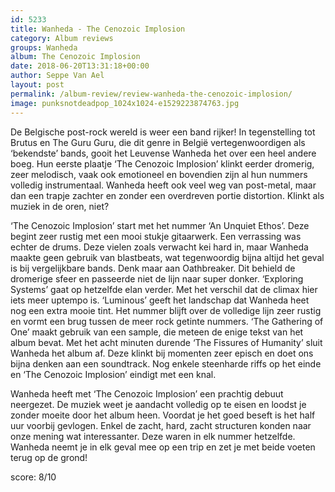 ```yaml
---
id: 5233
title: Wanheda - The Cenozoic Implosion
category: Album reviews
groups: Wanheda
album: The Cenozoic Implosion
date: 2018-06-20T13:31:18+00:00
author: Seppe Van Ael
layout: post
permalink: /album-review/review-wanheda-the-cenozoic-implosion/
image: punksnotdeadpop_1024x1024-e1529223874763.jpg
---
```

De Belgische post-rock wereld is weer een band rijker! In tegenstelling tot Brutus en The Guru Guru, die dit genre in België vertegenwoordigen als ‘bekendste’ bands, gooit het Leuvense Wanheda het over een heel andere boeg. Hun eerste plaatje ‘The Cenozoic Implosion’ klinkt eerder dromerig, zeer melodisch, vaak ook emotioneel en bovendien zijn al hun nummers volledig instrumentaal. Wanheda heeft ook veel weg van post-metal, maar dan een trapje zachter en zonder een overdreven portie distortion. Klinkt als muziek in de oren, niet?

‘The Cenozoic Implosion’ start met het nummer ‘An Unquiet Ethos’. Deze begint zeer rustig met een mooi stukje gitaarwerk. Een verrassing was echter de drums. Deze vielen zoals verwacht kei hard in, maar Wanheda maakte geen gebruik van blastbeats, wat tegenwoordig bijna altijd het geval is bij vergelijkbare bands. Denk maar aan Oathbreaker. Dit behield de dromerige sfeer en passeerde niet de lijn naar super donker. ‘Exploring Systems’ gaat op hetzelfde elan verder. Met het verschil dat de climax hier iets meer uptempo is. ‘Luminous’ geeft het landschap dat Wanheda heet nog een extra mooie tint. Het nummer blijft over de volledige lijn zeer rustig en vormt een brug tussen de meer rock getinte nummers. ‘The Gathering of One’ maakt gebruik van een sample, die meteen de enige tekst van het album bevat. Met het acht minuten durende ‘The Fissures of Humanity’ sluit Wanheda het album af. Deze klinkt bij momenten zeer episch en doet ons bijna denken aan een soundtrack. Nog enkele steenharde riffs op het einde en ‘The Cenozoic Implosion’ eindigt met een knal.

Wanheda heeft met ‘The Cenozoic Implosion’ een prachtig debuut neergezet. De muziek weet je aandacht volledig op te eisen en loodst je zonder moeite door het album heen. Voordat je het goed beseft is het half uur voorbij gevlogen. Enkel de zacht, hard, zacht structuren konden naar onze mening wat interessanter. Deze waren in elk nummer hetzelfde. Wanheda neemt je in elk geval mee op een trip en zet je met beide voeten terug op de grond!

score: 8/10
